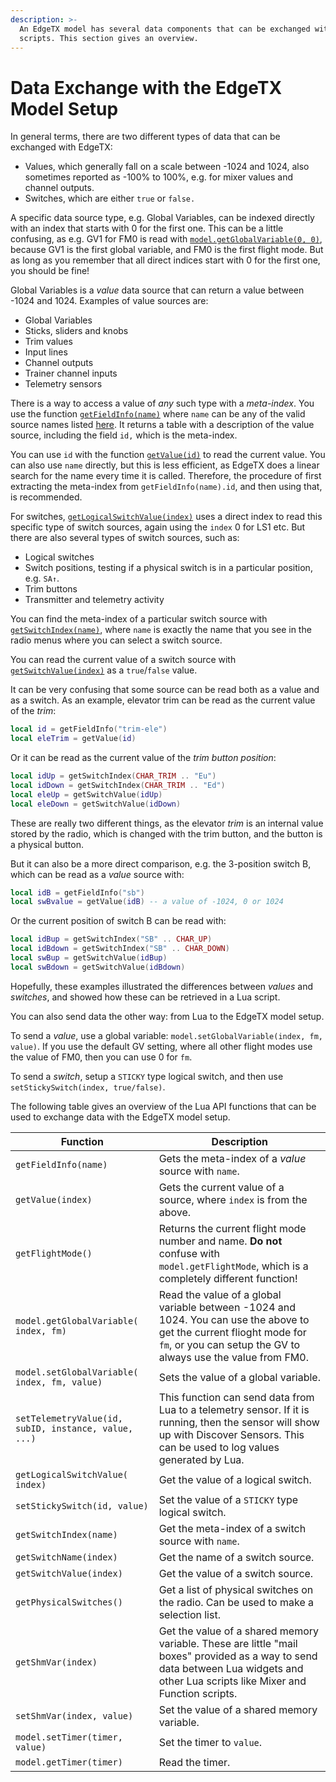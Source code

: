 ```yaml
---
description: >-
  An EdgeTX model has several data components that can be exchanged with Lua
  scripts. This section gives an overview.
---
```


# Data Exchange with the EdgeTX Model Setup

In general terms, there are two different types of data that can be exchanged with EdgeTX:

* Values, which generally fall on a scale between -1024 and 1024, also sometimes reported as -100% to 100%, e.g. for mixer values and channel outputs.
* Switches, which are either `true` or `false.`

A specific data source type, e.g. Global Variables, can be indexed directly with an index that starts with 0 for the first one. This can be a little confusing, as e.g. GV1 for FM0 is read with [`model.getGlobalVariable(0, 0)`](https://github.com/EdgeTX/lua-reference-guide/blob/main/part_iii_-_opentx_lua_api_reference/model-functions-less-than-greater-than-luadoc-begin-model/getglobalvariable.md), because GV1 is the first global variable, and FM0 is the first flight mode. But as long as you remember that all direct indices start with 0 for the first one, you should be fine!

Global Variables is a _value_ data source that can return a value between -1024 and 1024. Examples of value sources are:

* Global Variables
* Sticks, sliders and knobs
* Trim values
* Input lines
* Channel outputs
* Trainer channel inputs
* Telemetry sensors

There is a way to access a value of _any_ such type with a _meta-index_. You use the function [`getFieldInfo(name)`](https://github.com/EdgeTX/lua-reference-guide/blob/main/part_iii_-_opentx_lua_api_reference/general-functions-less-than-greater-than-luadoc-begin-general/getfieldinfo.md) where `name` can be any of the valid source names listed [here](https://github.com/EdgeTX/lua-reference-guide/blob/main/part_iii_-_opentx_lua_api_reference/general-functions-less-than-greater-than-luadoc-begin-general/getfieldinfo.md). It returns a table with a description of the value source, including the field `id,` which is the meta-index.

You can use `id` with the function [`getValue(id)`](https://github.com/EdgeTX/lua-reference-guide/blob/main/part_iii_-_opentx_lua_api_reference/general-functions-less-than-greater-than-luadoc-begin-general/getvalue.md) to read the current value. You can also use `name` directly, but this is less efficient, as EdgeTX does a linear search for the name every time it is called. Therefore, the procedure of first extracting the meta-index from `getFieldInfo(name).id`, and then using that, is recommended.

For switches, [`getLogicalSwitchValue(index)`](https://github.com/EdgeTX/lua-reference-guide/blob/main/part_iii_-_opentx_lua_api_reference/general-functions-less-than-greater-than-luadoc-begin-general/getlogicalswitchvalue-id.md) uses a direct index to read this specific type of switch sources, again using the `index` 0 for LS1 etc. But there are also several types of switch sources, such as:

* Logical switches
* Switch positions, testing if a physical switch is in a particular position, e.g. `SA↑`.
* Trim buttons
* Transmitter and telemetry activity

You can find the meta-index of a particular switch source with [`getSwitchIndex(name)`](https://github.com/EdgeTX/lua-reference-guide/blob/main/part_iii_-_opentx_lua_api_reference/general-functions-less-than-greater-than-luadoc-begin-general/getswitchindex-positionname.md), where `name` is exactly the name that you see in the radio menus where you can select a switch source.

You can read the current value of a switch source with [`getSwitchValue(index)`](https://github.com/EdgeTX/lua-reference-guide/blob/main/part_iii_-_opentx_lua_api_reference/general-functions-less-than-greater-than-luadoc-begin-general/getswitchvalue-switchindex.md) as a `true`/`false` value.

It can be very confusing that some source can be read both as a value and as a switch. As an example, elevator trim can be read as the current value of the _trim_:

```lua
local id = getFieldInfo("trim-ele")
local eleTrim = getValue(id)
```

Or it can be read as the current value of the _trim button position_:

```lua
local idUp = getSwitchIndex(CHAR_TRIM .. "Eu")
local idDown = getSwitchIndex(CHAR_TRIM .. "Ed")
local eleUp = getSwitchValue(idUp)
local eleDown = getSwitchValue(idDown)
```

These are really two different things, as the elevator _trim_ is an internal value stored by the radio, which is changed with the trim button, and the button is a physical button.

But it can also be a more direct comparison, e.g. the 3-position switch B, which can be read as a _value_ source with:

```lua
local idB = getFieldInfo("sb")
local swBvalue = getValue(idB) -- a value of -1024, 0 or 1024
```

Or the current position of switch B can be read with:

```lua
local idBup = getSwitchIndex("SB" .. CHAR_UP)
local idBdown = getSwitchIndex("SB" .. CHAR_DOWN)
local swBup = getSwitchValue(idBup)
local swBdown = getSwitchValue(idBdown)
```

Hopefully, these examples illustrated the differences between _values_ and _switches_, and showed how these can be retrieved in a Lua script.

You can also send data the other way: from Lua to the EdgeTX model setup.

To send a _value_, use a global variable: `model.setGlobalVariable(index, fm, value)`. If you use the default GV setting, where all other flight modes use the value of FM0, then you can use 0 for `fm`.

To send a _switch_, setup a `STICKY` type logical switch, and then use `setStickySwitch(index, true/false)`.

The following table gives an overview of the Lua API functions that can be used to exchange data with the EdgeTX model setup.

| Function                                             | Description                                                                                                                                                                           |
| ---------------------------------------------------- | ------------------------------------------------------------------------------------------------------------------------------------------------------------------------------------- |
| `getFieldInfo(name)`                                 | Gets the meta-index of a _value_ source with `name`.                                                                                                                                  |
| `getValue(index)`                                    | Gets the current value of a source, where `index` is from the above.                                                                                                                  |
| `getFlightMode()`                                    | Returns the current flight mode number and name. **Do not** confuse with `model.getFlightMode`, which is a completely different function!                                             |
| `model.getGlobalVariable( index, fm)`                | Read the value of a global variable between -1024 and 1024. You can use the above to get the current flioght mode for `fm`, or you can setup the GV to always use the value from FM0. |
| `model.setGlobalVariable( index, fm, value)`         | Sets the value of a global variable.                                                                                                                                                  |
| `setTelemetryValue(id, subID, instance, value, ...)` | This function can send data from Lua to a telemetry sensor. If it is running, then the sensor will show up with Discover Sensors. This can be used to log values generated by Lua.    |
| `getLogicalSwitchValue( index)`                      | Get the value of a logical switch.                                                                                                                                                    |
| `setStickySwitch(id, value)`                         | Set the value of a `STICKY` type logical switch.                                                                                                                                      |
| `getSwitchIndex(name)`                               | Get the meta-index of a switch source with `name`.                                                                                                                                    |
| `getSwitchName(index)`                               | Get the name of a switch source.                                                                                                                                                      |
| `getSwitchValue(index)`                              | Get the value of a switch source.                                                                                                                                                     |
| `getPhysicalSwitches()`                              | Get a list of physical switches on the radio. Can be used to make a selection list.                                                                                                   |
| `getShmVar(index)`                                   | Get the value of a shared memory variable. These are little "mail boxes" provided as a way to send data between Lua widgets and other Lua scripts like Mixer and Function scripts.    |
| `setShmVar(index, value)`                            | Set the value of a shared memory variable.                                                                                                                                            |
| `model.setTimer(timer, value)`                       | Set the timer to `value`.                                                                                                                                                             |
| `model.getTimer(timer)`                              | Read the timer.                                                                                                                                                                       |
